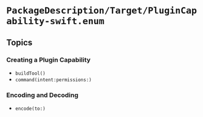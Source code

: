 # ``PackageDescription/Target/PluginCapability-swift.enum``

## Topics

### Creating a Plugin Capability

- ``buildTool()``
- ``command(intent:permissions:)``

### Encoding and Decoding

- ``encode(to:)``
